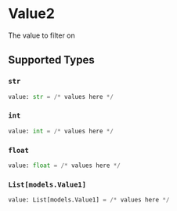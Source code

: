 # Value2

The value to filter on


## Supported Types

### `str`

```python
value: str = /* values here */
```

### `int`

```python
value: int = /* values here */
```

### `float`

```python
value: float = /* values here */
```

### `List[models.Value1]`

```python
value: List[models.Value1] = /* values here */
```

